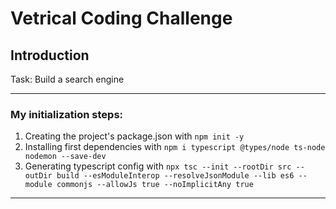 # Vetrical Coding Challenge

## Introduction

Task: Build a search engine

---

### My initialization steps:
1. Creating the project's package.json with `npm init -y`
2. Installing first dependencies with `npm i typescript @types/node ts-node nodemon --save-dev`
3. Generating typescript config with `npx tsc --init --rootDir src --outDir build --esModuleInterop --resolveJsonModule --lib es6 --module commonjs --allowJs true --noImplicitAny true`

---